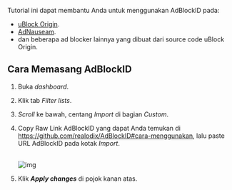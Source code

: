 Tutorial ini dapat membantu Anda untuk menggunakan AdBlockID pada:
- [uBlock Origin](https://github.com/gorhill/uBlock).
- [AdNauseam](https://adnauseam.io/).
- dan beberapa ad blocker lainnya yang dibuat dari source code uBlock Origin.

## Cara Memasang AdBlockID

1. Buka *dashboard*.
2. Klik tab *Filter lists*.
3. *Scroll* ke bawah, centang *Import* di bagian *Custom*.
4. Copy Raw Link AdBlockID yang dapat Anda temukan di https://github.com/realodix/AdBlockID#cara-menggunakan, lalu paste URL AdBlockID pada kotak *Import*.

   <br>![img](https://i.imgur.com/qtP7IcJ.png)<br>

5. Klik ***Apply changes*** di pojok kanan atas.
